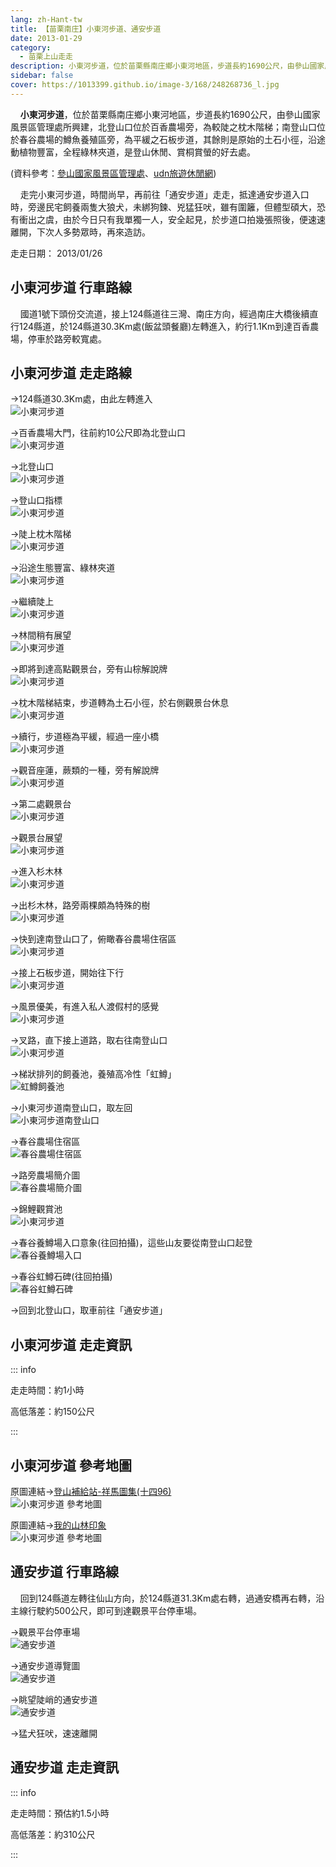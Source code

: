 ```yaml
---
lang: zh-Hant-tw
title: 【苗栗南庄】小東河步道、通安步道
date: 2013-01-29
category: 
  - 苗栗上山走走
description: 小東河步道，位於苗栗縣南庄鄉小東河地區，步道長約1690公尺，由參山國家風景區管理處所興建，北登山口位於百香農場旁，為較陡之枕木階梯；南登山口位於春谷農場的鱒魚養殖區旁，為平緩之石板步道，其餘則是原始的土石小徑，沿途動植物豐富，全程綠林夾道，是登山休閒、賞桐賞螢的好去處。
sidebar: false
cover: https://1013399.github.io/image-3/168/248268736_l.jpg
---
```


    **小東河步道**，位於苗栗縣南庄鄉小東河地區，步道長約1690公尺，由參山國家風景區管理處所興建，北登山口位於百香農場旁，為較陡之枕木階梯；南登山口位於春谷農場的鱒魚養殖區旁，為平緩之石板步道，其餘則是原始的土石小徑，沿途動植物豐富，全程綠林夾道，是登山休閒、賞桐賞螢的好去處。

(資料參考：[參山國家風景區管理處](http://www.trimt-nsa.gov.tw/cht/unit_04_1_2.aspx?subsiteID=3&hotID=60)、[udn旅遊休閒網](http://travel.udn.com/mag/travel/storypage.jsp?f_ART_ID=8276))  

<!-- more -->

    走完小東河步道，時間尚早，再前往「通安步道」走走，抵達通安步道入口時，旁邊民宅飼養兩隻大狼犬，未綁狗鍊、兇猛狂吠，雖有圍籬，但體型碩大，恐有衝出之虞，由於今日只有我單獨一人，安全起見，於步道口拍幾張照後，便速速離開，下次人多勢眾時，再來造訪。

走走日期： 2013/01/26

## 小東河步道 行車路線  
    國道1號下頭份交流道，接上124縣道往三灣、南庄方向，經過南庄大橋後續直行124縣道，於124縣道30.3Km處(飯盆頭餐廳)左轉進入，約行1.1Km到達百香農場，停車於路旁較寬處。


## 小東河步道 走走路線  
→124縣道30.3Km處，由此左轉進入  
![小東河步道](https://1013399.github.io/image-3/168/248268585_l.jpg)

→百香農場大門，往前約10公尺即為北登山口  
![小東河步道](https://1013399.github.io/image-3/168/248268628_l.jpg)

→北登山口  
![小東河步道](https://1013399.github.io/image-3/168/248268633_l.jpg)

→登山口指標  
![小東河步道](https://1013399.github.io/image-3/168/248268642_l.jpg)

→陡上枕木階梯  
![小東河步道](https://1013399.github.io/image-3/168/248268649_l.jpg)

→沿途生態豐富、綠林夾道  
![小東河步道](https://1013399.github.io/image-3/168/248268655_l.jpg)

→繼續陡上  
![小東河步道](https://1013399.github.io/image-3/168/248268665_l.jpg)

→林間稍有展望  
![小東河步道](https://1013399.github.io/image-3/168/248268670_l.jpg)

→即將到達高點觀景台，旁有山棕解說牌  
![小東河步道](https://1013399.github.io/image-3/168/248268676_l.jpg)

→枕木階梯結束，步道轉為土石小徑，於右側觀景台休息  
![小東河步道](https://1013399.github.io/image-3/168/248268686_l.jpg)

→續行，步道極為平緩，經過一座小橋  
![小東河步道](https://1013399.github.io/image-3/168/248268691_l.jpg)

→觀音座蓮，蕨類的一種，旁有解說牌  
![小東河步道](https://1013399.github.io/image-3/168/248268698_l.jpg)

→第二處觀景台  
![小東河步道](https://1013399.github.io/image-3/168/248268703_l.jpg)

→觀景台展望  
![小東河步道](https://1013399.github.io/image-3/168/248268708_l.jpg)

→進入杉木林  
![小東河步道](https://1013399.github.io/image-3/168/248268714_l.jpg)

→出杉木林，路旁兩棵頗為特殊的樹  
![小東河步道](https://1013399.github.io/image-3/168/248268720_l.jpg)

→快到達南登山口了，俯瞰春谷農場住宿區  
![小東河步道](https://1013399.github.io/image-3/168/248268725_l.jpg)

→接上石板步道，開始往下行  
![小東河步道](https://1013399.github.io/image-3/168/248268730_l.jpg)

→風景優美，有進入私人渡假村的感覺  
![小東河步道](https://1013399.github.io/image-3/168/248268736_l.jpg)

→叉路，直下接上道路，取右往南登山口  
![小東河步道](https://1013399.github.io/image-3/168/248268740_l.jpg)

→梯狀排列的飼養池，養殖高冷性「虹鱒」  
![虹鱒飼養池](https://1013399.github.io/image-3/168/248268745_l.jpg)

→小東河步道南登山口，取左回  
![小東河步道南登山口](https://1013399.github.io/image-3/168/248268749_l.jpg)

→春谷農場住宿區  
![春谷農場住宿區](https://1013399.github.io/image-3/168/248268754_l.jpg)

→路旁農場簡介圖  
![春谷農場簡介圖](https://1013399.github.io/image-3/168/248268760_l.jpg)

→錦鯉觀賞池  
![小東河步道](https://1013399.github.io/image-3/168/248268764_l.jpg)

→春谷養鱒場入口意象(往回拍攝)，這些山友要從南登山口起登  
![春谷養鱒場入口](https://1013399.github.io/image-3/168/248268775_l.jpg)

→春谷虹鱒石碑(往回拍攝)  
![春谷虹鱒石碑](https://1013399.github.io/image-3/168/248268782_l.jpg)

→回到北登山口，取車前往「通安步道」

## 小東河步道 走走資訊

::: info

走走時間：約1小時

高低落差：約150公尺

:::

## 小東河步道 參考地圖  
原圖連結→[登山補給站-祥馬圖集(十四96)](http://www.keepon.com.tw/DiscussLoad.aspx?code=314B5CF9AEC3A19170A9A7E294A7989AB82F5A5EF6AA79BF)  
![小東河步道 參考地圖](https://1013399.github.io/image-3/168/248268933_l.jpg)

原圖連結→[我的山林印象](http://blog.xuite.net/joey_yeh/blog/64123142)  
![小東河步道 參考地圖](https://1013399.github.io/image-3/168/248268928_l.jpg)


## 通安步道 行車路線  
    回到124縣道左轉往仙山方向，於124縣道31.3Km處右轉，過通安橋再右轉，沿主線行駛約500公尺，即可到達觀景平台停車場。

→觀景平台停車場  
![通安步道](https://1013399.github.io/image-3/168/248268789_l.jpg)

→通安步道導覽圖  
![通安步道](https://1013399.github.io/image-3/168/248268794_l.jpg)

→眺望陡峭的通安步道  
![通安步道](https://1013399.github.io/image-3/168/248268799_l.jpg)

→猛犬狂吠，速速離開


## 通安步道 走走資訊

::: info

走走時間：預估約1.5小時

高低落差：約310公尺

:::